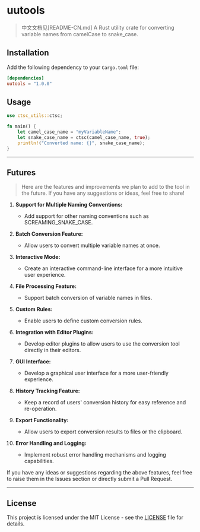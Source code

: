 # uutools
> 中文文档见[README-CN.md]
A Rust utility crate for converting variable names from camelCase to snake_case.


## Installation

Add the following dependency to your `Cargo.toml` file:

```toml
[dependencies]
uutools = "1.0.0"
```



## Usage

```rust
use ctsc_utils::ctsc;

fn main() {
    let camel_case_name = "myVariableName";
    let snake_case_name = ctsc(camel_case_name, true);
    println!("Converted name: {}", snake_case_name);
}
```

------------------
## Futures

> Here are the features and improvements we plan to add to the tool in the future. If you have any suggestions or ideas, feel free to share!

1. **Support for Multiple Naming Conventions:**
   - Add support for other naming conventions such as SCREAMING_SNAKE_CASE.

2. **Batch Conversion Feature:**
   - Allow users to convert multiple variable names at once.

3. **Interactive Mode:**
   - Create an interactive command-line interface for a more intuitive user experience.

4. **File Processing Feature:**
   - Support batch conversion of variable names in files.

5. **Custom Rules:**
   - Enable users to define custom conversion rules.

6. **Integration with Editor Plugins:**
   - Develop editor plugins to allow users to use the conversion tool directly in their editors.

7. **GUI Interface:**
   - Develop a graphical user interface for a more user-friendly experience.

8. **History Tracking Feature:**
   - Keep a record of users' conversion history for easy reference and re-operation.

9. **Export Functionality:**
   - Allow users to export conversion results to files or the clipboard.

10. **Error Handling and Logging:**
    - Implement robust error handling mechanisms and logging capabilities.

If you have any ideas or suggestions regarding the above features, feel free to raise them in the Issues section or directly submit a Pull Request.

----

## License

This project is licensed under the MIT License - see the [LICENSE](https://opensource.org/license/MIT) file for details.